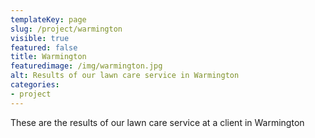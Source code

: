 ```yaml
---
templateKey: page
slug: /project/warmington
visible: true
featured: false
title: Warmington
featuredimage: /img/warmington.jpg
alt: Results of our lawn care service in Warmington
categories:
- project
---
```

These are the results of our lawn care service at a client in Warmington


